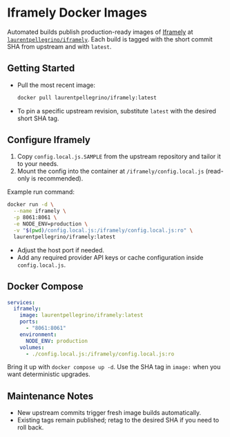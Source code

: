 # Iframely Docker Images

Automated builds publish production-ready images of [Iframely](https://github.com/itteco/iframely) at [`laurentpellegrino/iframely`](https://hub.docker.com/r/laurentpellegrino/iframely). Each build is tagged with the short commit SHA from upstream and with `latest`.

## Getting Started

- Pull the most recent image:  
  ```bash
  docker pull laurentpellegrino/iframely:latest
  ```
- To pin a specific upstream revision, substitute `latest` with the desired short SHA tag.

## Configure Iframely

1. Copy `config.local.js.SAMPLE` from the upstream repository and tailor it to your needs.
2. Mount the config into the container at `/iframely/config.local.js` (read-only is recommended).

Example run command:

```bash
docker run -d \
  --name iframely \
  -p 8061:8061 \
  -e NODE_ENV=production \
  -v "$(pwd)/config.local.js:/iframely/config.local.js:ro" \
  laurentpellegrino/iframely:latest
```

- Adjust the host port if needed.
- Add any required provider API keys or cache configuration inside `config.local.js`.

## Docker Compose

```yaml
services:
  iframely:
    image: laurentpellegrino/iframely:latest
    ports:
      - "8061:8061"
    environment:
      NODE_ENV: production
    volumes:
      - ./config.local.js:/iframely/config.local.js:ro
```

Bring it up with `docker compose up -d`. Use the SHA tag in `image:` when you want deterministic upgrades.

## Maintenance Notes

- New upstream commits trigger fresh image builds automatically.
- Existing tags remain published; retag to the desired SHA if you need to roll back.
